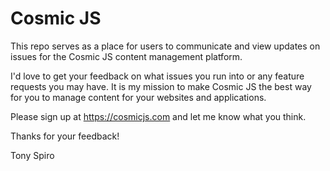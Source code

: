 # Cosmic JS
This repo serves as a place for users to communicate and view updates on issues for the Cosmic JS content management platform.

I'd love to get your feedback on what issues you run into or any feature requests you may have.  It is my mission to make Cosmic JS the best way for you to manage content for your websites and applications.

Please sign up at https://cosmicjs.com and let me know what you think.

Thanks for your feedback!

Tony Spiro
